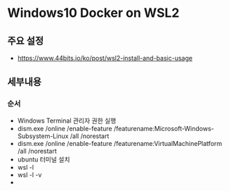 # Windows10 Docker on WSL2
## 주요 설정
- https://www.44bits.io/ko/post/wsl2-install-and-basic-usage
## 세부내용
### 순서
- Windows Terminal 관리자 권한 실행
- dism.exe /online /enable-feature /featurename:Microsoft-Windows-Subsystem-Linux /all /norestart
- dism.exe /online /enable-feature /featurename:VirtualMachinePlatform /all /norestart
- ubuntu 터미널 설치
- wsl -l
- wsl -l -v
- 
